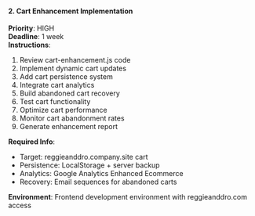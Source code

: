 #### 2. Cart Enhancement Implementation

**Priority**: HIGH  
**Deadline**: 1 week  
**Instructions**:

1. Review cart-enhancement.js code
2. Implement dynamic cart updates
3. Add cart persistence system
4. Integrate cart analytics
5. Build abandoned cart recovery
6. Test cart functionality
7. Optimize cart performance
8. Monitor cart abandonment rates
9. Generate enhancement report

**Required Info**:

- Target: reggieanddro.company.site cart
- Persistence: LocalStorage + server backup
- Analytics: Google Analytics Enhanced Ecommerce
- Recovery: Email sequences for abandoned carts

**Environment**: Frontend development environment with reggieanddro.com access
